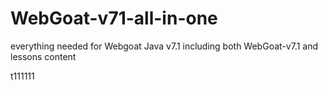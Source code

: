# WebGoat-v71-all-in-one
everything needed for Webgoat Java v7.1 including both WebGoat-v7.1 and lessons content

t111111
